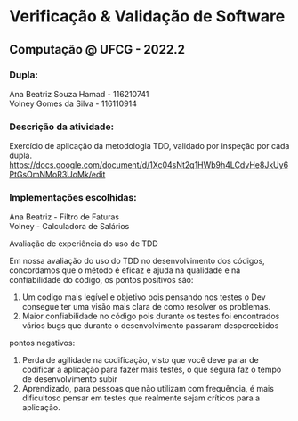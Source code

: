 # Verificação & Validação de Software
## Computação @ UFCG - 2022.2
### Dupla:
Ana Beatriz Souza Hamad - 116210741  
Volney Gomes da Silva - 116110914

### Descrição da atividade:
Exercício de aplicação da metodologia TDD, validado por inspeção por cada dupla.  
https://docs.google.com/document/d/1Xc04sNt2q1HWb9h4LCdvHe8JkUy6PtGsOmNMoR3UoMk/edit

### Implementações escolhidas:
Ana Beatriz - Filtro de Faturas  
Volney - Calculadora de Salários


Avaliação de experiência do uso de TDD

Em nossa avaliação do uso do TDD no desenvolvimento dos códigos, concordamos que o método é eficaz e ajuda na qualidade e na confiabilidade do código, os pontos positivos são: 
  1. Um codigo mais legível e objetivo pois pensando nos testes o Dev consegue ter uma visão mais clara de como resolver os problemas.
  2. Maior confiabilidade no código pois durante os testes foi encontrados vários bugs que durante o desenvolvimento passaram despercebidos

pontos negativos:
  1. Perda de agilidade na codificação, visto que você deve parar de codificar a aplicação para fazer mais testes, o que segura faz o tempo de desenvolvimento subir
  2. Aprendizado, para pessoas que não utilizam com frequência, é mais dificultoso pensar em testes que realmente sejam críticos para a aplicação.
